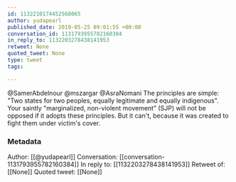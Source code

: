```yaml
---
id: 1132210174452568065
author: yudapearl
published_date: 2019-05-25 09:01:55 +00:00
conversation_id: 1131793955782160384
in_reply_to: 1132203278438141953
retweet: None
quoted_tweet: None
type: tweet
tags:

---
```


@SamerAbdelnour @mszargar @AsraNomani The principles are simple: "Two states for two peoples, equally legitimate and equally indigenous". Your saintly "marginalized, non-violent movement" (SJP) will not be opposed if it adopts these principles. But it can't, because it was created to fight them under victim's cover.

### Metadata

Author: [[@yudapearl]]
Conversation: [[conversation-1131793955782160384]]
In reply to: [[1132203278438141953]]
Retweet of: [[None]]
Quoted tweet: [[None]]
